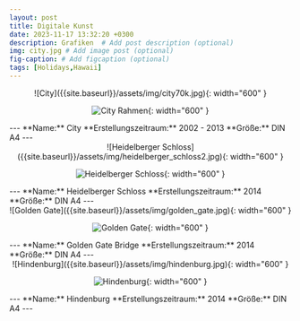 ```yaml
---
layout: post
title: Digitale Kunst
date: 2023-11-17 13:32:20 +0300
description: Grafiken  # Add post description (optional)
img: city.jpg # Add image post (optional) 
fig-caption: # Add figcaption (optional)
tags: [Holidays,Hawaii]
---
```



<div style="text-align:center">
![City]({{site.baseurl}}/assets/img/city70k.jpg){: width="600" }

![City Rahmen]({{site.baseurl}}/assets/img/City70k.jpg){: width="600" }
</div>
---
**Name:** City      
**Erstellungszeitraum:** 2002 - 2013       
**Größe:** DIN A4 
---


<div style="text-align:center">
![Heidelberger Schloss]({{site.baseurl}}/assets/img/heidelberger_schloss2.jpg){: width="600" }

![Heidelberger Schloss]({{site.baseurl}}/assets/img/heidelbergerschlossrahmen5.jpg){: width="600" }
</div>
---
**Name:** Heidelberger Schloss    
**Erstellungszeitraum:** 2014      
**Größe:** DIN A4
---


<div style="text-align:center">
![Golden Gate]({{site.baseurl}}/assets/img/golden_gate.jpg){: width="600" }

![Golden Gate]({{site.baseurl}}/assets/img/goldengatebridgerahmen.jpg){: width="600" }
</div>
---
**Name:** Golden Gate Bridge   
**Erstellungszeitraum:** 2014      
**Größe:** DIN A4
---


<div style="text-align:center">
![Hindenburg]({{site.baseurl}}/assets/img/hindenburg.jpg){: width="600" }

![Hindenburg]({{site.baseurl}}/assets/img/hindenburg2.jpg){: width="600" }
</div>
---
**Name:** Hindenburg   
**Erstellungszeitraum:** 2014      
**Größe:** DIN A4
---


